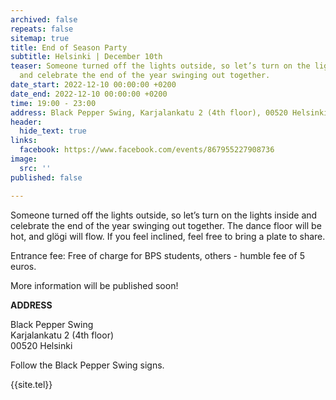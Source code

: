 ```yaml
---
archived: false
repeats: false
sitemap: true
title: End of Season Party
subtitle: Helsinki | December 10th
teaser: Someone turned off the lights outside, so let’s turn on the lights inside
  and celebrate the end of the year swinging out together.
date_start: 2022-12-10 00:00:00 +0200
date_end: 2022-12-10 00:00:00 +0200
time: 19:00 - 23:00
address: Black Pepper Swing, Karjalankatu 2 (4th floor), 00520 Helsinki, Finland
header:
  hide_text: true
links:
  facebook: https://www.facebook.com/events/867955227908736
image:
  src: ''
published: false

---
```

Someone turned off the lights outside, so let’s turn on the lights inside and celebrate the end of the year swinging out together. The dance floor will be hot, and glögi will flow. If you feel inclined, feel free to bring a plate to share.

Entrance fee: Free of charge for BPS students, others - humble fee of 5 euros.

More information will be published soon!

**ADDRESS**

Black Pepper Swing  
Karjalankatu 2 (4th floor)  
00520 Helsinki

Follow the Black Pepper Swing signs.

{{site.tel}}